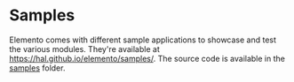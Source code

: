 # Samples

Elemento comes with different sample applications to showcase and test the various modules. They're available at https://hal.github.io/elemento/samples/. The source code is available in the [samples](https://github.com/hal/elemento/tree/main/samples) folder.
